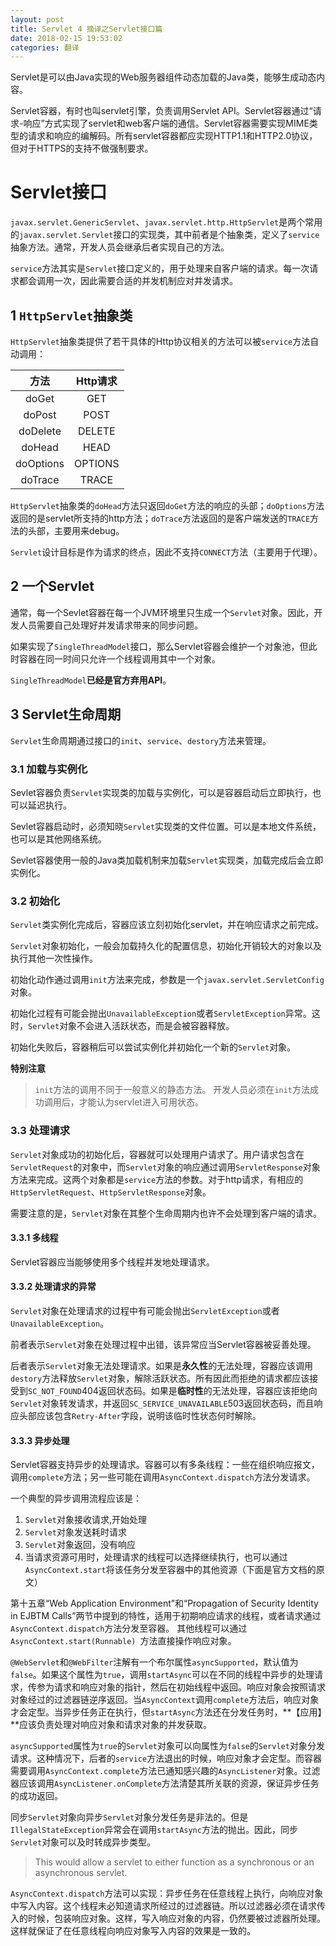 ```yaml
---
layout: post
title: Servlet 4 摘译之Servlet接口篇
date: 2018-02-15 19:53:02
categories: 翻译
---
```



Servlet是可以由Java实现的Web服务器组件动态加载的Java类，能够生成动态内容。

Servlet容器，有时也叫servlet引擎，负责调用Servlet API。Servlet容器通过“请求-响应”方式实现了servlet和web客户端的通信。Servlet容器需要实现MIME类型的请求和响应的编解码。所有servlet容器都应实现HTTP1.1和HTTP2.0协议，但对于HTTPS的支持不做强制要求。

# Servlet接口

`javax.servlet.GenericServlet`、`javax.servlet.http.HttpServlet`是两个常用的`javax.servlet.Servlet`接口的实现类，其中前者是个抽象类，定义了`service`抽象方法。通常，开发人员会继承后者实现自己的方法。

`service`方法其实是`Servlet`接口定义的，用于处理来自客户端的请求。每一次请求都会调用一次，因此需要合适的并发机制应对并发请求。

## 1 `HttpServlet`抽象类

`HttpServlet`抽象类提供了若干具体的Http协议相关的方法可以被`service`方法自动调用：

方法        |   Http请求
:--:       |    :--:
doGet      |   GET
doPost     |   POST
doDelete   |   DELETE
doHead     |   HEAD
doOptions  |   OPTIONS
doTrace    |   TRACE

`HttpServlet`抽象类的`doHead`方法只返回`doGet`方法的响应的头部；`doOptions`方法返回的是servlet所支持的http方法；`doTrace`方法返回的是客户端发送的`TRACE`方法的头部，主要用来debug。

`Servlet`设计目标是作为请求的终点，因此不支持`CONNECT`方法（主要用于代理）。

## 2 一个Servlet

通常，每一个Sevlet容器在每一个JVM环境里只生成一个`Servlet`对象。因此，开发人员需要自己处理好并发请求带来的同步问题。

如果实现了`SingleThreadModel`接口，那么Servlet容器会维护一个对象池，但此时容器在同一时间只允许一个线程调用其中一个对象。

`SingleThreadModel`**已经是官方弃用API**。

## 3 Servlet生命周期

`Servlet`生命周期通过接口的`init`、`service`、`destory`方法来管理。

### 3.1 加载与实例化

Sevlet容器负责`Servlet`实现类的加载与实例化，可以是容器启动后立即执行，也可以延迟执行。

Sevlet容器启动时，必须知晓`Servlet`实现类的文件位置。可以是本地文件系统，也可以是其他网络系统。

Sevlet容器使用一般的Java类加载机制来加载`Servlet`实现类，加载完成后会立即实例化。

### 3.2 初始化

`Servlet`类实例化完成后，容器应该立刻初始化servlet，并在响应请求之前完成。

`Servlet`对象初始化，一般会加载持久化的配置信息，初始化开销较大的对象以及执行其他一次性操作。

初始化动作通过调用`init`方法来完成，参数是一个`javax.servlet.ServletConfig`对象。

初始化过程有可能会抛出`UnavailableException`或者`ServletException`异常。这时，`Servlet`对象不会进入活跃状态，而是会被容器释放。

初始化失败后，容器稍后可以尝试实例化并初始化一个新的`Servlet`对象。

**特别注意**

>`init`方法的调用不同于一般意义的静态方法。
>开发人员必须在`init`方法成功调用后，才能认为servlet进入可用状态。

### 3.3 处理请求

`Servlet`对象成功的初始化后，容器就可以处理用户请求了。用户请求包含在`ServletRequest`的对象中，而`Servlet`对象的响应通过调用`ServletResponse`对象方法来完成。这两个对象都是`service`方法的参数。对于http请求，有相应的`HttpServletRequest`、`HttpServletResponse`对象。

需要注意的是，`Servlet`对象在其整个生命周期内也许不会处理到客户端的请求。

#### 3.3.1 多线程

Servlet容器应当能够使用多个线程并发地处理请求。

#### 3.3.2 处理请求的异常

`Servlet`对象在处理请求的过程中有可能会抛出`ServletException`或者`UnavailableException`。

前者表示`Servlet`对象在处理过程中出错，该异常应当Servlet容器被妥善处理。

后者表示`Servlet`对象无法处理请求。如果是**永久性**的无法处理，容器应该调用`destory`方法释放`Servlet`对象，解除活跃状态。所有因此而拒绝的请求都应该接受到`SC_NOT_FOUND`404返回状态码。如果是**临时性**的无法处理，容器应该拒绝向`Servlet`对象转发请求，并返回`SC_SERVICE_UNAVAILABLE`503返回状态码，而且响应头部应该包含`Retry-After`字段，说明该临时性状态何时解除。

#### 3.3.3 异步处理

Servlet容器支持异步的处理请求。容器可以有多条线程：一些在组织响应报文，调用`complete`方法；另一些可能在调用`AsyncContext.dispatch`方法分发请求。

一个典型的异步调用流程应该是：

1. `Servlet`对象接收请求,开始处理
2. `Servlet`对象发送耗时请求
3. `Servlet`对象返回，没有响应
4. 当请求资源可用时，处理请求的线程可以选择继续执行，也可以通过`AsyncContext.start`将该任务分发至容器中的其他资源（下面是官方文档的原文）

第十五章“Web Application Environment”和“Propagation of Security Identity in EJBTM Calls”两节中提到的特性，适用于初期响应请求的线程，或者请求通过`AsyncContext.dispatch`方法分发至容器。 其他线程可以通过`AsyncContext.start(Runnable) `方法直接操作响应对象。

`@WebServlet`和`@WebFilter`注解有一个布尔属性`asyncSupported`，默认值为`false`。如果这个属性为`true`，调用`startAsync`可以在不同的线程中异步的处理请求，传参为请求和响应对象的指针，然后在初始线程中返回。响应对象会按照请求对象经过的过滤器链逆序返回。当`AsyncContext`调用`complete`方法后，响应对象才会定型。当异步任务正在执行，但`startAsync`方法还在分发任务时，**【应用】**应该负责处理对响应对象和请求对象的并发获取。

`asyncSupported`属性为`true`的`Servlet`对象可以向属性为`false`的`Servlet`对象分发请求。这种情况下，后者的`service`方法退出的时候，响应对象才会定型。而容器需要调用`AsyncContext.complete`方法已通知感兴趣的`AsyncListener`对象。过滤器应该调用`AsyncListener.onComplete`方法清楚其所关联的资源，保证异步任务的成功返回。

同步`Servlet`对象向异步`Servlet`对象分发任务是非法的。但是`IllegalStateException`异常会在调用`startAsync`方法的抛出。因此，同步`Servlet`对象可以及时转成异步类型。

>This would allow a servlet to either function as a synchronous or an asynchronous servlet.

`AsyncContext.dispatch`方法可以实现：异步任务在任意线程上执行，向响应对象中写入内容。这个线程未必知道请求所经过的过滤器链。所以过滤器必须在请求传入的时候，包装响应对象。这样，写入响应对象的内容，仍然要被过滤器所处理。这样就保证了在任意线程向响应对象写入内容的效果是一致的。













